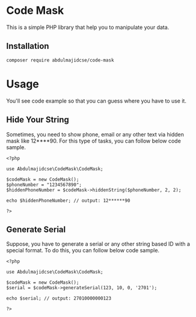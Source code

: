 # Code Mask
This is a simple PHP library that help you to manipulate your data.

## Installation
```
composer require abdulmajidcse/code-mask
```

# Usage
You'll see code example so that you can guess where you have to use it.

## Hide Your String
Sometimes, you need to show phone, email or any other text via hidden mask like 12****90. For this type of tasks, you can follow below code sample.

```
<?php

use Abdulmajidcse\CodeMask\CodeMask;

$codeMask = new CodeMask();
$phoneNumber = "1234567890";
$hiddenPhoneNumber = $codeMask->hiddenString($phoneNumber, 2, 2);

echo $hiddenPhoneNumber; // output: 12******90

?>
```

## Generate Serial
Suppose, you have to generate a serial or any other string based ID with a special format. To do this, you can follow below code sample.

```
<?php

use Abdulmajidcse\CodeMask\CodeMask;

$codeMask = new CodeMask();
$serial = $codeMask->generateSerial(123, 10, 0, '2701');

echo $serial; // output: 27010000000123

?>
```
